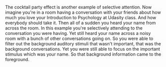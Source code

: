 The cocktail party effect is another example of selective attention. Now
imagine you're in a room having a conversation with your friends about how much
you love your Introduction to Psychology at Udasity class. And how everybody
should take it. Then all of a sudden you heard your name from across the room.
In this example you're selectively attending to the conversation you were
having. Yet still heard your name across a noisy room with a bunch of other
conversations going on. So you were able to filter out the background auditory
stimuli that wasn't important, that was the background conversations. Yet you
were still able to focus on the important stimulus which was your name. So that
background information came to the foreground.
